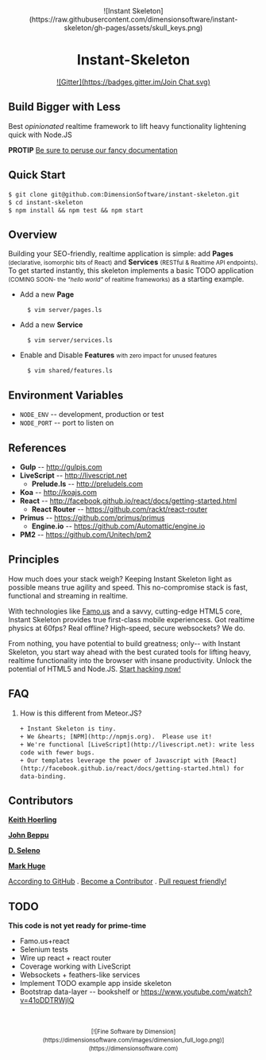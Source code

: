 <center>
![Instant Skeleton](https://raw.githubusercontent.com/dimensionsoftware/instant-skeleton/gh-pages/assets/skull_keys.png)

Instant-Skeleton
================
[![Gitter](https://badges.gitter.im/Join Chat.svg)](https://gitter.im/DimensionSoftware/instant-skeleton?utm_source=badge&utm_medium=badge&utm_campaign=pr-badge&utm_content=badge)
</center>

Build Bigger with Less
----------------------
Best _opinionated_ realtime framework to lift heavy functionality lightening quick with Node.JS

**PROTIP** [Be sure to peruse our fancy documentation](http://dimensionsoftware.github.io/instant-skeleton)

## Quick Start

    $ git clone git@github.com:DimensionSoftware/instant-skeleton.git
    $ cd instant-skeleton
    $ npm install && npm test && npm start

## Overview

Building your SEO-friendly, realtime application is simple: add **Pages** <small>(declarative, isomorphic bits of React)</small> and **Services** <small>(RESTful & Realtime API endpoints)</small>.  To get started instantly, this skeleton implements a basic TODO application <small>(COMING SOON- the _"hello world"_ of realtime frameworks)</small> as a starting example.

* Add a new **Page**

        $ vim server/pages.ls

* Add a new **Service**

        $ vim server/services.ls

* Enable and Disable **Features** <small>with zero impact for unused features</small>

        $ vim shared/features.ls

## Environment Variables
* `NODE_ENV`  -- development, production or test
* `NODE_PORT` -- port to listen on

## References
* **Gulp** -- http://gulpjs.com
* **LiveScript** -- http://livescript.net
    * **Prelude.ls** -- http://preludels.com
* **Koa** -- http://koajs.com
* **React** -- http://facebook.github.io/react/docs/getting-started.html
    * **React Router** -- https://github.com/rackt/react-router
* **Primus** -- https://github.com/primus/primus
    * **Engine.io** -- https://github.com/Automattic/engine.io
* **PM2** -- https://github.com/Unitech/pm2

## Principles

How much does your stack weigh?  Keeping Instant Skeleton light as possible means true agility and speed.  This no-compromise stack is fast, functional and streaming in realtime.

With technologies like [Famo.us](https://famou.us) and a savvy, cutting-edge HTML5 core, Instant Skeleton provides true
first-class mobile experiencess.  Got realtime physics at 60fps?  Real offline?  High-speed, secure websockets?  We do.

From nothing, you have potential to build greatness; only-- with Instant Skeleton, you start way ahead with the best
curated tools for lifting heavy, realtime functionality into the browser with insane productivity.  Unlock the
potential of HTML5 and Node.JS.  [Start hacking now!](https://github.com/DimensionSoftware/instant-skeleton/fork)

## FAQ

1. How is this different from Meteor.JS?

       + Instant Skeleton is tiny.
       + We &hearts; [NPM](http://npmjs.org).  Please use it!
       + We're functional [LiveScript](http://livescript.net): write less code with fewer bugs.
       + Our templates leverage the power of Javascript with [React](http://facebook.github.io/react/docs/getting-started.html) for data-binding.


## Contributors

[**Keith Hoerling**](https://github.com/khoerling)

[**John Beppu**](https://github.com/beppu)

[**D. Seleno**](https://github.com/onelesd)

[**Mark Huge**](https://github.com/markhuge)


[According to GitHub](https://github.com/DimensionSoftware/instant-skeleton/graphs/contributors) . [Become a Contributor](https://github.com/DimensionSoftware/instant-skeleton/fork) .  [Pull request friendly!](https://github.com/DimensionSoftware/instant-skeleton/fork)

## TODO

**This code is not yet ready for prime-time**

* Famo.us+react
* Selenium tests
* Wire up react + react router
* Coverage working with LiveScript
* Websockets + feathers-like services
* Implement TODO example app inside skeleton
* Bootstrap data-layer -- bookshelf or https://www.youtube.com/watch?v=41oDDTRWjIQ

&nbsp;

<center>
<small>
[![Fine Software by Dimension](https://dimensionsoftware.com/images/dimension_full_logo.png)](https://dimensionsoftware.com)
</small>
</center>
